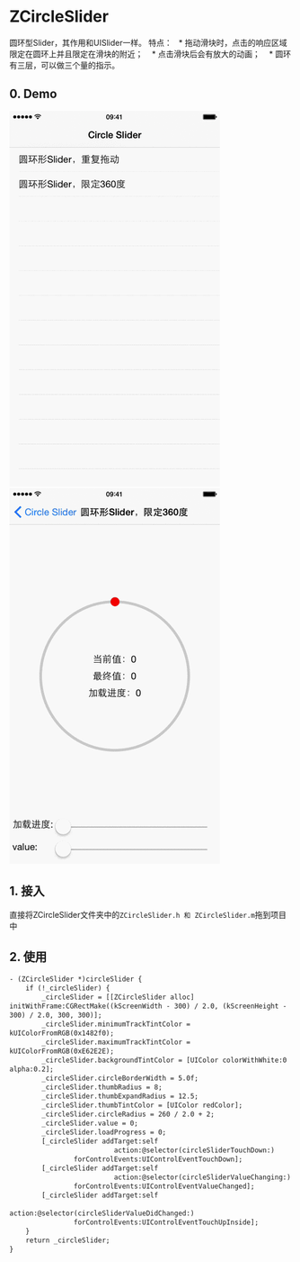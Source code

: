 # ZCircleSlider

圆环型Slider，其作用和UISlider一样。
特点：
    * 拖动滑块时，点击的响应区域限定在圆环上并且限定在滑块的附近；
    * 点击滑块后会有放大的动画；
    * 圆环有三层，可以做三个量的指示。

## 0. Demo

![1.重复拖动](https://github.com/JixinZhang/ZCircleSlider/blob/master/CircleSlider1.gif) ![2.限定360度](https://github.com/JixinZhang/ZCircleSlider/blob/master/CircleSlider2.gif)

## 1. 接入
直接将ZCircleSlider文件夹中的`ZCircleSlider.h 和 ZCircleSlider.m`拖到项目中

## 2. 使用

```
- (ZCircleSlider *)circleSlider {
    if (!_circleSlider) {
        _circleSlider = [[ZCircleSlider alloc] initWithFrame:CGRectMake((kScreenWidth - 300) / 2.0, (kScreenHeight - 300) / 2.0, 300, 300)];
        _circleSlider.minimumTrackTintColor = kUIColorFromRGB(0x1482f0);
        _circleSlider.maximumTrackTintColor = kUIColorFromRGB(0xE62E2E);
        _circleSlider.backgroundTintColor = [UIColor colorWithWhite:0 alpha:0.2];
        _circleSlider.circleBorderWidth = 5.0f;
        _circleSlider.thumbRadius = 8;
        _circleSlider.thumbExpandRadius = 12.5;
        _circleSlider.thumbTintColor = [UIColor redColor];
        _circleSlider.circleRadius = 260 / 2.0 + 2;
        _circleSlider.value = 0;
        _circleSlider.loadProgress = 0;
        [_circleSlider addTarget:self
                          action:@selector(circleSliderTouchDown:)
                forControlEvents:UIControlEventTouchDown];
        [_circleSlider addTarget:self
                          action:@selector(circleSliderValueChanging:)
                forControlEvents:UIControlEventValueChanged];
        [_circleSlider addTarget:self
                          action:@selector(circleSliderValueDidChanged:)
                forControlEvents:UIControlEventTouchUpInside];
    }
    return _circleSlider;
}

```
